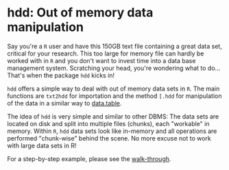 # hdd: Out of memory data manipulation

Say you're a `R` user and have this 150GB text file containing a great data set, critical for your research. This too large for memory file can hardly be worked with in `R` and you don't want to invest time into a data base management system. Scratching your head, you're wondering what to do... That's when the package `hdd` kicks in!

`hdd` offers a simple way to deal with out of memory data sets in `R`. The main functions are `txt2hdd` for importation and the method `[.hdd` for manipulation of the data in a similar way to [data.table](https://github.com/Rdatatable/data.table/wiki).

The idea of `hdd` is very simple and similar to other DBMS: The data sets are located on disk and split into multiple files (chunks), each "workable" in memory. Within `R`, `hdd` data sets look like in-memory and all operations are performed "chunk-wise" behind the scene. No more excuse not to work with large data sets in R!

For a step-by-step example, please see the [walk-through](https://lrberge.github.io/hdd/articles/hdd_walkthrough.html).
